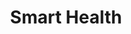 ---
title: "Smart Health"
linkTitle: "Smart Health"
weight: 2
type: docs
description: >
  We have developed a cutting-edge smart sensing system for early AD diagnosis and intervention. We have developed a sensor box containing multiple non-invasive sensors placed in living/bedroom rooms to capture various behavioral data like basic motion/social activities. The collected data is then analyzed using state-of-the-art AI algorithms to identify potential signs and stages of AD. Our smart sensing system has already been deployed in the homes of more than 60 normal elderly individuals and those with AD.
---